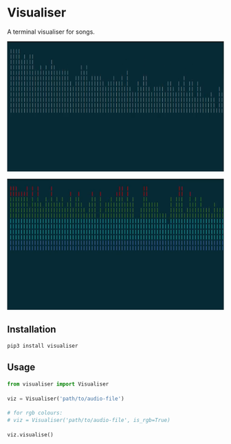 # Visualiser
A terminal visualiser for songs.

![Alt text](stuff/sample1.png?raw=true "SamplePic1")

![Alt text](stuff/sample2.png?raw=true "SamplePic2")

## Installation
```bash
pip3 install visualiser
```

## Usage
```python
from visualiser import Visualiser

viz = Visualiser('path/to/audio-file')

# for rgb colours:
# viz = Visualiser('path/to/audio-file', is_rgb=True)

viz.visualise()
```
